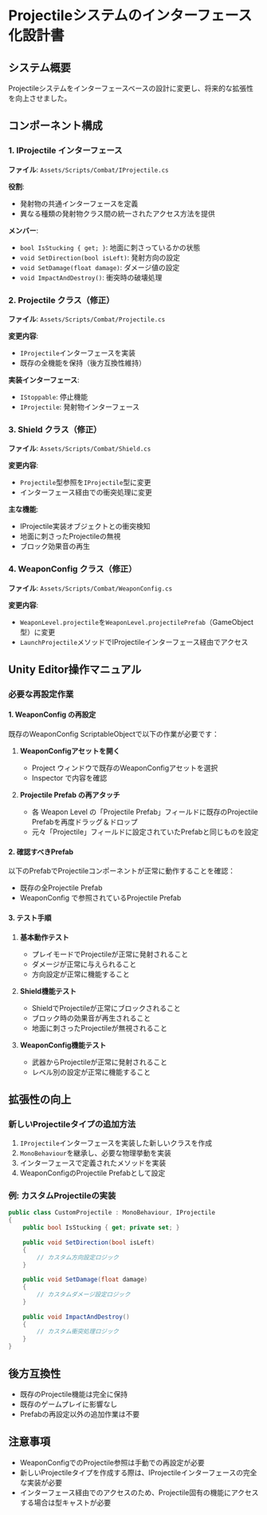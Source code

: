 # Projectileシステムのインターフェース化設計書

## システム概要
Projectileシステムをインターフェースベースの設計に変更し、将来的な拡張性を向上させました。

## コンポーネント構成

### 1. IProjectile インターフェース
**ファイル**: `Assets/Scripts/Combat/IProjectile.cs`

**役割**: 
- 発射物の共通インターフェースを定義
- 異なる種類の発射物クラス間の統一されたアクセス方法を提供

**メンバー**:
- `bool IsStucking { get; }`: 地面に刺さっているかの状態
- `void SetDirection(bool isLeft)`: 発射方向の設定
- `void SetDamage(float damage)`: ダメージ値の設定
- `void ImpactAndDestroy()`: 衝突時の破壊処理

### 2. Projectile クラス（修正）
**ファイル**: `Assets/Scripts/Combat/Projectile.cs`

**変更内容**:
- `IProjectile`インターフェースを実装
- 既存の全機能を保持（後方互換性維持）

**実装インターフェース**:
- `IStoppable`: 停止機能
- `IProjectile`: 発射物インターフェース

### 3. Shield クラス（修正）
**ファイル**: `Assets/Scripts/Combat/Shield.cs`

**変更内容**:
- `Projectile`型参照を`IProjectile`型に変更
- インターフェース経由での衝突処理に変更

**主な機能**:
- IProjectile実装オブジェクトとの衝突検知
- 地面に刺さったProjectileの無視
- ブロック効果音の再生

### 4. WeaponConfig クラス（修正）
**ファイル**: `Assets/Scripts/Combat/WeaponConfig.cs`

**変更内容**:
- `WeaponLevel.projectile`を`WeaponLevel.projectilePrefab`（GameObject型）に変更
- `LaunchProjectile`メソッドでIProjectileインターフェース経由でアクセス

## Unity Editor操作マニュアル

### 必要な再設定作業

#### 1. WeaponConfig の再設定
既存のWeaponConfig ScriptableObjectで以下の作業が必要です：

1. **WeaponConfigアセットを開く**
   - Project ウィンドウで既存のWeaponConfigアセットを選択
   - Inspector で内容を確認

2. **Projectile Prefab の再アタッチ**
   - 各 Weapon Level の「Projectile Prefab」フィールドに既存のProjectile Prefabを再度ドラッグ＆ドロップ
   - 元々「Projectile」フィールドに設定されていたPrefabと同じものを設定

#### 2. 確認すべきPrefab
以下のPrefabでProjectileコンポーネントが正常に動作することを確認：
- 既存の全Projectile Prefab
- WeaponConfig で参照されているProjectile Prefab

#### 3. テスト手順
1. **基本動作テスト**
   - プレイモードでProjectileが正常に発射されること
   - ダメージが正常に与えられること
   - 方向設定が正常に機能すること

2. **Shield機能テスト**
   - ShieldでProjectileが正常にブロックされること
   - ブロック時の効果音が再生されること
   - 地面に刺さったProjectileが無視されること

3. **WeaponConfig機能テスト**
   - 武器からProjectileが正常に発射されること
   - レベル別の設定が正常に機能すること

## 拡張性の向上

### 新しいProjectileタイプの追加方法
1. `IProjectile`インターフェースを実装した新しいクラスを作成
2. `MonoBehaviour`を継承し、必要な物理挙動を実装
3. インターフェースで定義されたメソッドを実装
4. WeaponConfigのProjectile Prefabとして設定

### 例: カスタムProjectileの実装
```csharp
public class CustomProjectile : MonoBehaviour, IProjectile
{
    public bool IsStucking { get; private set; }
    
    public void SetDirection(bool isLeft) 
    {
        // カスタム方向設定ロジック
    }
    
    public void SetDamage(float damage) 
    {
        // カスタムダメージ設定ロジック
    }
    
    public void ImpactAndDestroy() 
    {
        // カスタム衝突処理ロジック
    }
}
```

## 後方互換性
- 既存のProjectile機能は完全に保持
- 既存のゲームプレイに影響なし
- Prefabの再設定以外の追加作業は不要

## 注意事項
- WeaponConfigでのProjectile参照は手動での再設定が必要
- 新しいProjectileタイプを作成する際は、IProjectileインターフェースの完全な実装が必要
- インターフェース経由でのアクセスのため、Projectile固有の機能にアクセスする場合は型キャストが必要